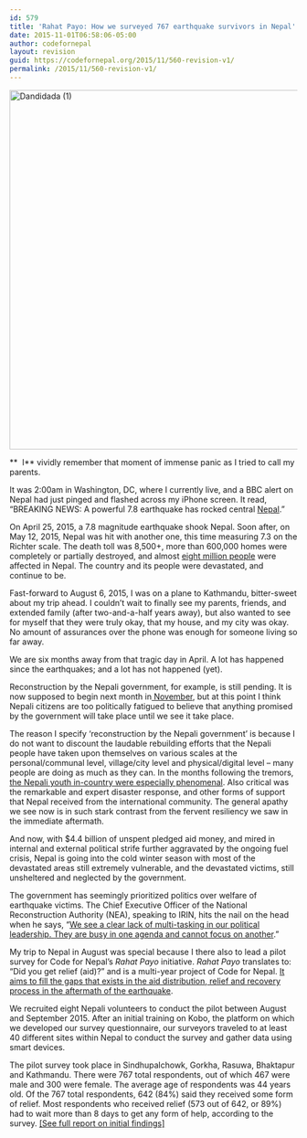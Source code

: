 ```yaml
---
id: 579
title: 'Rahat Payo: How we surveyed 767 earthquake survivors in Nepal'
date: 2015-11-01T06:58:06-05:00
author: codefornepal
layout: revision
guid: https://codefornepal.org/2015/11/560-revision-v1/
permalink: /2015/11/560-revision-v1/
---
```

[<img class="wp-image-564 aligncenter" src="https://codefornepal.org/wp-content/uploads/2015/10/Dandidada-11.jpg" alt="Dandidada (1)" width="854" height="629" srcset="https://codefornepal.org/wp-content/uploads/2015/10/Dandidada-11.jpg 2849w, https://codefornepal.org/wp-content/uploads/2015/10/Dandidada-11-300x221.jpg 300w, https://codefornepal.org/wp-content/uploads/2015/10/Dandidada-11-1024x755.jpg 1024w" sizes="(max-width: 854px) 100vw, 854px" />](https://codefornepal.org/wp-content/uploads/2015/10/Dandidada-11.jpg)

**  I** vividly remember that moment of immense panic as I tried to call my parents.

<span style="font-weight: 400;">It was 2:00am in Washington, DC, where I currently live, and a BBC alert on Nepal had just pinged and flashed across my iPhone screen. It read, “BREAKING NEWS: A powerful 7.8 earthquake has rocked central <a href="http://www.bbc.com/news/world-asia-32461748">Nepal</a>.” </span>

<span style="font-weight: 400;">On April 25, 2015, a 7.8 magnitude earthquake shook Nepal. Soon after, on May 12, 2015, Nepal was hit with another one, this time measuring 7.3 on the Richter scale. The death toll was 8,500+, more than 600,000 homes were completely or partially destroyed, and almost <a href="https://codefornepal.org/2015/04/map-of-reported-nepalearthquake-deaths/">eight million people</a> were affected in Nepal. </span><span style="font-weight: 400;">The country and its people were devastated, and continue to be.</span>

<span style="font-weight: 400;">Fast-forward to August 6, 2015, I was on a plane to Kathmandu, bitter-sweet about my trip ahead. I couldn’t wait to finally see my parents, friends, and extended family (after two-and-a-half years away), but also wanted to see for myself that they were truly okay, that my house, and my city was okay. No amount of assurances over the phone was enough for someone living so far away.</span><!--more-->

We are six months away from that tragic day in April. A lot has happened since the earthquakes; and a lot has not happened (yet).

<span style="font-weight: 400;">Reconstruction by the Nepali government, for example, is still pending. It is now supposed to begin next month in<a href="http://www.nytimes.com/2015/10/13/world/asia/as-snow-creeps-down-from-himalayas-nepal-reconstruction-stalls.html?_r=0" target="_blank"> November</a></span><span style="font-weight: 400;">, but at this point I think Nepali citizens are too politically fatigued to believe that anything promised by the government will take place until we see it take place.</span>

<p style="text-align: left;">
  <span style="font-weight: 400;">The reason I specify ‘reconstruction by the Nepali government’ is because I do not want to discount the laudable rebuilding efforts that the Nepali people have taken upon themselves on various scales at the personal/communal level, village/city level and physical/digital level – many people are doing as much as they can. In the months following the tremors, <a href="http://www.buzzfeed.com/anupkaphle/a-new-generatation-takes-the-lead-in-nepals-disaster-relief#.aqZ0nxx8YW" target="_blank">the Nepali youth in-country were especially phenomenal</a></span><span style="font-weight: 400;">. Also critical was the remarkable and expert disaster response, and other forms of support that Nepal received from the international community. The general apathy we see now is in such stark contrast from </span>the fervent resiliency we saw in the immediate aftermath.
</p>

<span style="font-weight: 400;">And now, with $4.4 billion of unspent pledged aid money, and mired in internal and external political strife further aggravated by the ongoing fuel crisis, Nepal is going into the cold winter season with most of the devastated areas still extremely vulnerable, and the devastated victims, still unsheltered and neglected by the government. </span>

<span style="font-weight: 400;">The government has seemingly prioritized politics over welfare of earthquake victims. The Chief Executive Officer of the National Reconstruction Authority (NEA), speaking to IRIN, hits the nail on the head when he says, “<a href="http://www.irinnews.org/report/102121/politics-prevents-nepal-reconstruction" target="_blank">We see a clear lack of multi-tasking in our political leadership. They are busy in one agenda and cannot focus on another</a>.” </span>

<span style="font-weight: 400;">My trip to Nepal in August was special because I there also to lead a pilot survey for Code for Nepal’s </span>_<span style="font-weight: 400;">Rahat Payo </span>_<span style="font-weight: 400;">initiative. </span>_<span style="font-weight: 400;">Rahat Payo</span>_<span style="font-weight: 400;"> translates to: “Did you get relief (aid)?” and is a multi-year project of Code for Nepal. <a href="http://codefornepal.s3.amazonaws.com/rahatpayo/index.html" target="_blank">It aims to fill the gaps that exists in the aid distribution, relief and recovery process in the aftermath of the earthquake</a>. </span>

<span style="font-weight: 400;">We recruited eight Nepali volunteers to conduct the pilot between August and September 2015. After an initial training on Kobo, the platform on which we developed our survey questionnaire, our surveyors traveled to at least 40 different sites within Nepal to conduct the survey and gather data using smart devices.</span>

The pilot survey took place in Sindhupalchowk, Gorkha, Rasuwa, Bhaktapur and Kathmandu. There were 767 total respondents, out of which 467 were male and 300 were female. The average age of respondents was 44 years old. Of the 767 total respondents, 642 (84%) said they received some form of relief. Most respondents who received relief (573 out of 642, or 89%) had to wait more than 8 days to get any form of help, according to the survey. <a href="https://codefornepal.org/2015/10/didugetrelief-initial-findings-code-nepal-rahat-payo-pilot-project-earthquake-relief/" target="_blank">[See full report on initial findings]</a>